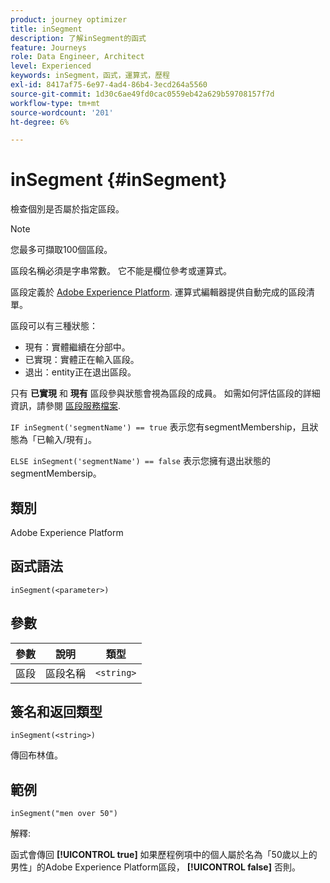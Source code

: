 ```yaml
---
product: journey optimizer
title: inSegment
description: 了解inSegment的函式
feature: Journeys
role: Data Engineer, Architect
level: Experienced
keywords: inSegment，函式，運算式，歷程
exl-id: 8417af75-6e97-4ad4-86b4-3ecd264a5560
source-git-commit: 1d30c6ae49fd0cac0559eb42a629b59708157f7d
workflow-type: tm+mt
source-wordcount: '201'
ht-degree: 6%

---
```


# inSegment {#inSegment}

檢查個別是否屬於指定區段。

>[!NOTE]
>
>您最多可擷取100個區段。

區段名稱必須是字串常數。 它不能是欄位參考或運算式。

區段定義於 [Adobe Experience Platform](https://platform.adobe.com/segment/overview). 運算式編輯器提供自動完成的區段清單。

區段可以有三種狀態：

* 現有：實體繼續在分部中。
* 已實現：實體正在輸入區段。
* 退出：entity正在退出區段。

只有 **已實現** 和 **現有** 區段參與狀態會視為區段的成員。 如需如何評估區段的詳細資訊，請參閱 [區段服務檔案](https://experienceleague.adobe.com/docs/experience-platform/segmentation/tutorials/evaluate-a-segment.html?lang=en#interpret-segment-results).

`IF inSegment('segmentName') == true` 表示您有segmentMembership，且狀態為「已輸入/現有」。

`ELSE inSegment('segmentName') == false` 表示您擁有退出狀態的segmentMembersip。

## 類別

Adobe Experience Platform

## 函式語法

`inSegment(<parameter>)`

## 參數

| 參數 | 說明 | 類型 |
|--- |--- |--- |
| 區段 | 區段名稱 | `<string>` |

## 簽名和返回類型

`inSegment(<string>)`

傳回布林值。

## 範例

`inSegment("men over 50")`

解釋:

函式會傳回 **[!UICONTROL true]** 如果歷程例項中的個人屬於名為「50歲以上的男性」的Adobe Experience Platform區段， **[!UICONTROL false]** 否則。

